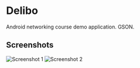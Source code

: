 # Delibo

Android networking course demo application. GSON.

## Screenshots

<img alt="Screenshot 1" src="https://user-images.githubusercontent.com/1444991/29997842-d451a21e-8feb-11e7-8687-b70fa0b9d4f5.png" >
<img alt="Screenshot 2" src="https://user-images.githubusercontent.com/1444991/29997843-d487bb56-8feb-11e7-8a85-c1856109274a.png" >
